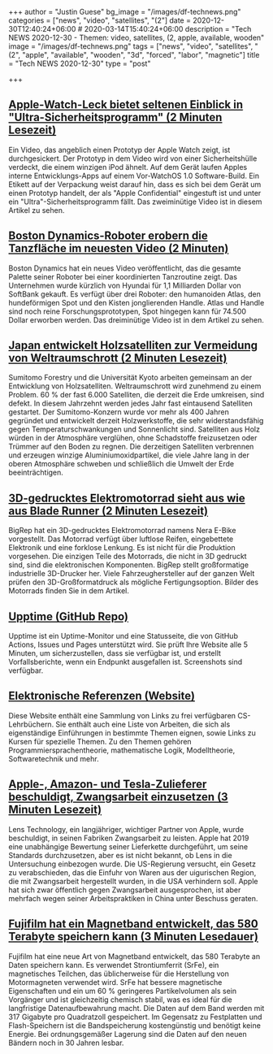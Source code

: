 +++
author = "Justin Guese"
bg_image = "/images/df-technews.png"
categories = ["news", "video", "satellites", "(2"]
date = 2020-12-30T12:40:24+06:00 # 2020-03-14T15:40:24+06:00
description = "Tech NEWS 2020-12-30 - Themen: video, satellites, (2, apple, available, wooden"
image = "/images/df-technews.png"
tags = ["news", "video", "satellites", "(2", "apple", "available", "wooden", "3d", "forced", "labor", "magnetic"]
title = "Tech NEWS 2020-12-30"
type = "post"

+++

## [Apple-Watch-Leck bietet seltenen Einblick in "Ultra-Sicherheitsprogramm" (2 Minuten Lesezeit)](https://www.theverge.com/2020/12/29/22204270/apple-watch-pvt-ultra-security-program-prototype/1/01000176b354dc4d-8c160dbc-6f5c-4c3a-b1d2-d18297a58395-000000/fUe0A5P27_wrqosG4dRpgMT3PuQoCi4MKWH0eaoWfUU=173)

 Ein Video, das angeblich einen Prototyp der Apple Watch zeigt, ist durchgesickert. Der Prototyp in dem Video wird von einer Sicherheitshülle verdeckt, die einem winzigen iPod ähnelt. Auf dem Gerät laufen Apples interne Entwicklungs-Apps auf einem Vor-WatchOS 1.0 Software-Build. Ein Etikett auf der Verpackung weist darauf hin, dass es sich bei dem Gerät um einen Prototyp handelt, der als "Apple Confidential" eingestuft ist und unter ein "Ultra"-Sicherheitsprogramm fällt. Das zweiminütige Video ist in diesem Artikel zu sehen.

## [Boston Dynamics-Roboter erobern die Tanzfläche im neuesten Video (2 Minuten)](https://www.theverge.com/tldr/2020/12/29/22205055/boston-dynamics-robots-spot-atlas-handle-dancing-video/1/01000176b354dc4d-8c160dbc-6f5c-4c3a-b1d2-d18297a58395-000000/iPuZnZhLtqv3WnZZ4lWpe-2h7kGEbCP9rWMu84hcVC4=173)

 Boston Dynamics hat ein neues Video veröffentlicht, das die gesamte Palette seiner Roboter bei einer koordinierten Tanzroutine zeigt. Das Unternehmen wurde kürzlich von Hyundai für 1,1 Milliarden Dollar von SoftBank gekauft. Es verfügt über drei Roboter: den humanoiden Atlas, den hundeförmigen Spot und den Kisten jonglierenden Handle. Atlas und Handle sind noch reine Forschungsprototypen, Spot hingegen kann für 74.500 Dollar erworben werden. Das dreiminütige Video ist in dem Artikel zu sehen.

## [Japan entwickelt Holzsatelliten zur Vermeidung von Weltraumschrott (2 Minuten Lesezeit)](https://www.bbc.com/news/business-55463366/1/01000176b354dc4d-8c160dbc-6f5c-4c3a-b1d2-d18297a58395-000000/UC_QkUu09uOBS2BF5u4adFeICLyuBnOC8t6DU4AzQpY=173)

 Sumitomo Forestry und die Universität Kyoto arbeiten gemeinsam an der Entwicklung von Holzsatelliten. Weltraumschrott wird zunehmend zu einem Problem. 60 % der fast 6.000 Satelliten, die derzeit die Erde umkreisen, sind defekt. In diesem Jahrzehnt werden jedes Jahr fast eintausend Satelliten gestartet. Der Sumitomo-Konzern wurde vor mehr als 400 Jahren gegründet und entwickelt derzeit Holzwerkstoffe, die sehr widerstandsfähig gegen Temperaturschwankungen und Sonnenlicht sind. Satelliten aus Holz würden in der Atmosphäre verglühen, ohne Schadstoffe freizusetzen oder Trümmer auf den Boden zu regnen. Die derzeitigen Satelliten verbrennen und erzeugen winzige Aluminiumoxidpartikel, die viele Jahre lang in der oberen Atmosphäre schweben und schließlich die Umwelt der Erde beeinträchtigen.

## [3D-gedrucktes Elektromotorrad sieht aus wie aus Blade Runner (2 Minuten Lesezeit)](https://interestingengineering.com/3d-printed-electric-motorcycle-looks-straight-out-of-blade-runner/1/01000176b354dc4d-8c160dbc-6f5c-4c3a-b1d2-d18297a58395-000000/X6a3HoILWdr7KNTEpJf2UVm51ArXV43OnmM2sTbROIw=173)

 BigRep hat ein 3D-gedrucktes Elektromotorrad namens Nera E-Bike vorgestellt. Das Motorrad verfügt über luftlose Reifen, eingebettete Elektronik und eine forklose Lenkung. Es ist nicht für die Produktion vorgesehen. Die einzigen Teile des Motorrads, die nicht in 3D gedruckt sind, sind die elektronischen Komponenten. BigRep stellt großformatige industrielle 3D-Drucker her. Viele Fahrzeughersteller auf der ganzen Welt prüfen den 3D-Großformatdruck als mögliche Fertigungsoption. Bilder des Motorrads finden Sie in dem Artikel.

## [Upptime (GitHub Repo)](https://github.com/upptime/upptime/1/01000176b354dc4d-8c160dbc-6f5c-4c3a-b1d2-d18297a58395-000000/jpM0UCFLLVjF2lTKdjhoDM99SrlDIFlz9kNXXfcSVO8=173)

 Upptime ist ein Uptime-Monitor und eine Statusseite, die von GitHub Actions, Issues und Pages unterstützt wird. Sie prüft Ihre Website alle 5 Minuten, um sicherzustellen, dass sie verfügbar ist, und erstellt Vorfallsberichte, wenn ein Endpunkt ausgefallen ist. Screenshots sind verfügbar.

## [Elektronische Referenzen (Website)](https://csgordon.github.io/books.html/1/01000176b354dc4d-8c160dbc-6f5c-4c3a-b1d2-d18297a58395-000000/7KGeOGEga1RC4-TUdRAwRubA-ZPbbO1lvIJvUVF2UYM=173)

 Diese Website enthält eine Sammlung von Links zu frei verfügbaren CS-Lehrbüchern. Sie enthält auch eine Liste von Arbeiten, die sich als eigenständige Einführungen in bestimmte Themen eignen, sowie Links zu Kursen für spezielle Themen. Zu den Themen gehören Programmiersprachentheorie, mathematische Logik, Modelltheorie, Softwaretechnik und mehr.

## [Apple-, Amazon- und Tesla-Zulieferer beschuldigt, Zwangsarbeit einzusetzen (3 Minuten Lesezeit)](https://www.engadget.com/apple-amazon-tesla-suppier-forced-labor-accusations-163641059.html/1/01000176b354dc4d-8c160dbc-6f5c-4c3a-b1d2-d18297a58395-000000/p8H59mvjeDrO7qWnDjRTCsORAZQMQPJeweOOXR1XIlI=173)

 Lens Technology, ein langjähriger, wichtiger Partner von Apple, wurde beschuldigt, in seinen Fabriken Zwangsarbeit zu leisten. Apple hat 2019 eine unabhängige Bewertung seiner Lieferkette durchgeführt, um seine Standards durchzusetzen, aber es ist nicht bekannt, ob Lens in die Untersuchung einbezogen wurde. Die US-Regierung versucht, ein Gesetz zu verabschieden, das die Einfuhr von Waren aus der uigurischen Region, die mit Zwangsarbeit hergestellt wurden, in die USA verhindern soll. Apple hat sich zwar öffentlich gegen Zwangsarbeit ausgesprochen, ist aber mehrfach wegen seiner Arbeitspraktiken in China unter Beschuss geraten.

## [Fujifilm hat ein Magnetband entwickelt, das 580 Terabyte speichern kann (3 Minuten Lesedauer)](https://petapixel.com/2020/12/26/fujifilm-created-a-magnetic-tape-that-can-store-580-terabytes//1/01000176b354dc4d-8c160dbc-6f5c-4c3a-b1d2-d18297a58395-000000/lDiRFdqJz5XPeV7ekXwJfmbgxy7fdKpPQb6Hy9G0MVc=173)

 Fujifilm hat eine neue Art von Magnetband entwickelt, das 580 Terabyte an Daten speichern kann. Es verwendet Strontiumferrit (SrFe), ein magnetisches Teilchen, das üblicherweise für die Herstellung von Motormagneten verwendet wird. SrFe hat bessere magnetische Eigenschaften und ein um 60 % geringeres Partikelvolumen als sein Vorgänger und ist gleichzeitig chemisch stabil, was es ideal für die langfristige Datenaufbewahrung macht. Die Daten auf dem Band werden mit 317 Gigabyte pro Quadratzoll gespeichert. Im Gegensatz zu Festplatten und Flash-Speichern ist die Bandspeicherung kostengünstig und benötigt keine Energie. Bei ordnungsgemäßer Lagerung sind die Daten auf den neuen Bändern noch in 30 Jahren lesbar.

